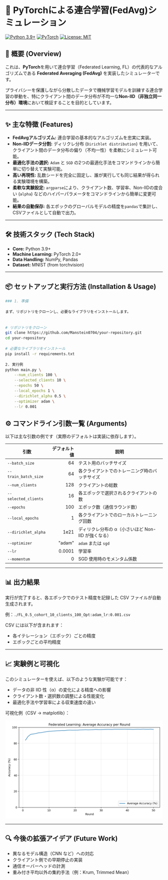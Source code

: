 # 🚀 PyTorchによる連合学習(FedAvg)シミュレーション


[![Python 3.9+](https://img.shields.io/badge/Python-3.9+-blue.svg)](https://www.python.org/downloads/)
[![PyTorch](https://img.shields.io/badge/PyTorch-2.0+-ee4c2c.svg)](https://pytorch.org/)
[![License: MIT](https://img.shields.io/badge/License-MIT-yellow.svg)](https://opensource.org/licenses/MIT)



## 📝 概要 (Overview)
これは、**PyTorch**を用いて連合学習（Federated Learning, FL）の代表的なアルゴリズムである **Federated Averaging (FedAvg)** を実装したシミュレーターです。

プライバシーを保護しながら分散したデータで機械学習モデルを訓練する連合学習の挙動を、特にクライアント間のデータ分布が不均一な**Non-IID（非独立同一分布）環境**において検証することを目的としています。

---

## ✨ 主な特徴 (Features)
* **FedAvgアルゴリズム:** 連合学習の基本的なアルゴリズムを忠実に実装。
* **Non-IIDデータ分割:** ディリクレ分布 (`Dirichlet distribution`) を用いて、クライアント間のデータ分布の偏り（不均一性）を柔軟にシミュレート可能。
* **最適化手法の選択:** `Adam` と `SGD` の2つの最適化手法をコマンドラインから簡単に切り替えて実験可能。
* **高い再現性:** 乱数シードを完全に固定し、誰が実行しても同じ結果が得られる実験環境を構築。
* **柔軟な実験設定:** `argparse`により、クライアント数、学習率、Non-IIDの度合い (`alpha`) などのハイパーパラメータをコマンドラインから簡単に変更可能。
* **結果の自動保存:** 各エポックのグローバルモデルの精度を`pandas`で集計し、CSVファイルとして自動で出力。

---

## 🛠️ 技術スタック (Tech Stack)
* **Core:** Python 3.9+
* **Machine Learning:** PyTorch 2.0+
* **Data Handling:** NumPy, Pandas
* **Dataset:** MNIST (from torchvision)

---

## 📦 セットアップと実行方法 (Installation & Usage)
```bash
### 1. 準備

まず、リポジトリをクローンし、必要なライブラリをインストールします。


# リポジトリをクローン
git clone https://github.com/Manstein0704/your-repository.git
cd your-repository

# 必要なライブラリをインストール
pip install -r requirements.txt

2. 実行例
python main.py \
    --num_clients 100 \
    --selected_clients 10 \
    --epochs 50 \
    --local_epochs 1 \
    --dirichlet_alpha 0.5 \
    --optimizer adam \
    --lr 0.001
```

## ⚙️ コマンドライン引数一覧 (Arguments)

以下は主な引数の例です（実際のデフォルトは実装に依存します）。

| 引数 | デフォルト値 | 説明 |
|---|---:|---|
| `--batch_size` | 64 | テスト用のバッチサイズ |
| `--train_batch_size` | 64 | 各クライアントでのトレーニング時のバッチサイズ |
| `--num_clients` | 128 | クライアントの総数 |
| `--selected_clients` | 16 | 各エポックで選択されるクライアントの数 |
| `--epochs` | 100 | エポック数（通信ラウンド数） |
| `--local_epochs` | 1 | 各クライアントでのローカルトレーニング回数 |
| `--dirichlet_alpha` | 1e21 | ディリクレ分布の α（小さいほど Non-IID が強くなる） |
| `--optimizer` | "adam" | `adam` または `sgd` |
| `--lr` | 0.0001 | 学習率 |
| `--momentum` | 0 | SGD 使用時のモメンタム係数 |

---

## 📊 出力結果

実行が完了すると、各エポックでのテスト精度を記録した CSV ファイルが自動生成されます。

例：`./FL_0.5_cohort_10_clients_100_Opt:adam_lr:0.001.csv`

CSV には以下が含まれます：
- 各イテレーション（エポック）ごとの精度
- エポックごとの平均精度

---

## 📈 実験例と可視化

このシミュレーターを使えば、以下のような実験が可能です：
- データの非 IID 性（α）の変化による精度への影響
- クライアント数・選択数の調整による性能変化
- 最適化手法や学習率による収束速度の違い

可視化例（CSV → matplotlib）：

![Federated Accuracy](images/federated_accuracy.png)

---

## 🔍 今後の拡張アイデア (Future Work)

- 異なるモデル構造（CNN など）への対応
- クライアント側での早期停止の実装
- 通信オーバーヘッドの計測
- 重み付き平均以外の集約手法（例：Krum, Trimmed Mean）


